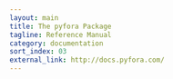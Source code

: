 ```yaml
---
layout: main
title: The pyfora Package
tagline: Reference Manual
category: documentation
sort_index: 03
external_link: http://docs.pyfora.com/
---
```

